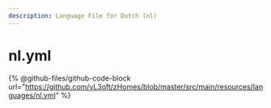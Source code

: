 ```yaml
---
description: Language File for Dutch (nl)
---
```


# nl.yml

{% @github-files/github-code-block url="https://github.com/yL3oft/zHomes/blob/master/src/main/resources/languages/nl.yml" %}
